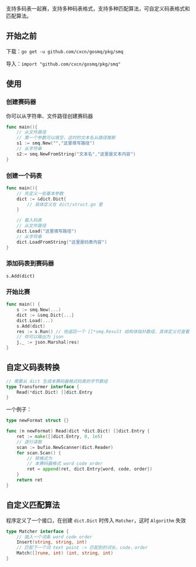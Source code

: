 
支持多码表一起赛，支持多种码表格式，支持多种匹配算法，可自定义码表格式和匹配算法。

## 开始之前

下载：`go get -u github.com/cxcn/gosmq/pkg/smq`  

导入：`import "github.com/cxcn/gosmq/pkg/smq"`

## 使用

### 创建赛码器

你可以从字符串、文件路径创建赛码器

```go
func main(){
    // 从文件路径
    // 第一个参数可以填空，这时的文本名从路径推断
    s1 := smq.New("","这里填写路径")
    // 从字符串
    s2:= smq.NewFromString("文本名","这里是文本内容")
}
```

### 创建一个码表

```go
func main(){
    // 先定义一些基本参数
    dict := &dict.Dict{
        // 具体定义在 dict/struct.go 里
    }

    // 载入码表
    // 从文件路径
    dict.Load("这里填写路径")
    // 从字符串
    dict.LoadFromString("这里是码表内容")
}
```

### 添加码表到赛码器

`s.Add(dict)`

### 开始比赛

```go
func main() {
    s := smq.New(...)
    dict := &smq.Dict{...}
    dict.Load(...)
    s.Add(dict)
    res := s.Run() // 他返回一个 []*smq.Result 结构体指针数组，具体定义可查看 result.go 文件
    // 你可以输出为 json
    j,_ := json.Marshal(res)
}

```

## 自定义码表转换

```go
// 需要从 dict 生成本赛码器格式码表的字节数组
type Transformer interface {
    Read(*dict.Dict) []dict.Entry
}
```

一个例子：

```go
type newFormat struct {}

func (n newFormat) Read(dict *dict.Dict) []dict.Entry {
	ret := make([]dict.Entry, 0, 1e5)
    // 逐行读取
    scan := bufio.NewScanner(dict.Reader)
    for scan.Scan() {
        // 转格式为
        // 本赛码器格式 word code order
		ret = append(ret, dict.Entry{word, code, order})
    }
    return ret
}
```

## 自定义匹配算法

程序定义了一个接口，在创建 `dict.Dict` 时传入 `Matcher`，这时 `Algorithm` 失效

```go
type Matcher interface {
    // 插入一个词条 word code order
    Insert(string, string, int)
    // 匹配下一个词 text point -> 匹配到的词长，code，order
    Match([]rune, int) (int, string, int)
}
```
